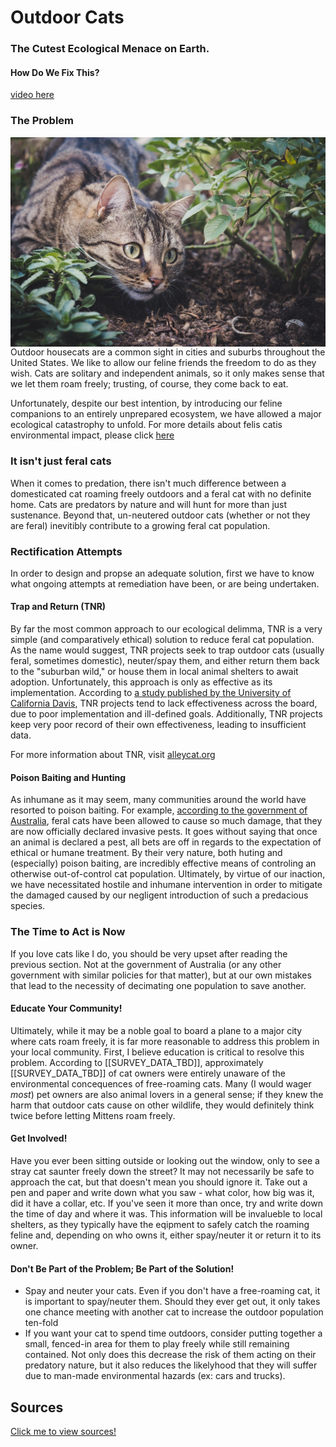 # Outdoor Cats 
### The Cutest Ecological Menace on Earth. 
#### How Do We Fix This?

[video here](todo)

### The Problem
<img style="float: right;" src="cat-5618328_1920.jpg">
  Outdoor housecats are a common sight in cities and suburbs throughout the United States. We like to allow our feline friends the freedom to do as they wish. Cats are solitary and independent animals, so it only makes sense that we let them roam freely; trusting, of course, they come back to eat.

Unfortunately, despite our best intention, by introducing our feline companions to an entirely unprepared ecosystem, we have allowed a major ecological catastrophy to unfold. For more details about felis catis environmental impact, please click [here](https://skippyj.github.io/cats-and-ecology/the_problem)

### It isn't just feral cats
  When it comes to predation, there isn't much difference between a domesticated cat roaming freely outdoors and a feral cat with no definite home. Cats are predators by nature and will hunt for more than just sustenance. Beyond that, un-neutered outdoor cats (whether or not they are feral) inevitibly contribute to a growing feral cat population.

### Rectification Attempts
  In order to design and propse an adequate solution, first we have to know what ongoing attempts at remediation have been, or are being undertaken.

#### Trap and Return (TNR)
  By far the most common approach to our ecological delimma, TNR is a very simple (and comparatively ethical) solution to reduce feral cat population. As the name would suggest, TNR projects seek to trap outdoor cats (usually feral, sometimes domestic), neuter/spay them, and either return them back to the "suburban wild," or house them in local animal shelters to await adoption. Unfortunately, this approach is only as effective as its implementation. According to [a study published by the University of California Davis](https://skippyj.github.io/cats-and-ecology/sources), TNR projects tend to lack effectiveness across the board, due to poor implementation and ill-defined goals. Additionally, TNR projects keep very poor record of their own effectiveness, leading to insufficient data.

For more information about TNR, visit [alleycat.org](https://www.alleycat.org/resources/how-to-help-community-cats-a-step-by-step-guide-to-trap-neuter-return/)

#### Poison Baiting and Hunting
  As inhumane as it may seem, many communities around the world have resorted to poison baiting. For example, [according to the government of Australia](https://www.environment.gov.au/biodiversity/invasive-species/feral-animals-australia/feral-cats), feral cats have been allowed to cause so much damage, that they are now officially declared invasive pests. It goes without saying that once an animal is declared a pest, all bets are off in regards to the expectation of ethical or humane treatment. By their very nature, both huting and (especially) poison baiting, are incredibly effective means of controling an otherwise out-of-control cat population. Ultimately, by virtue of our inaction, we have necessitated hostile and inhumane intervention in order to mitigate the damaged caused by our negligent introduction of such a predacious species.

### The Time to Act is Now
  If you love cats like I do, you should be very upset after reading the previous section. Not at the government of Australia (or any other government with similar policies for that matter), but at our own mistakes that lead to the necessity of decimating one population to save another. 

#### Educate Your Community!
  Ultimately, while it may be a noble goal to board a plane to a major city where cats roam freely, it is far more reasonable to address this problem in your local community. First, I believe education is critical to resolve this problem. According to [[SURVEY_DATA_TBD]], approximately [[SURVEY_DATA_TBD]] of cat owners were entirely unaware of the environmental concequences of free-roaming cats. Many (I would wager _most_) pet owners are also animal lovers in a general sense; if they knew the harm that outdoor cats cause on other wildlife, they would definitely think twice before letting Mittens roam freely.

#### Get Involved!
  Have you ever been sitting outside or looking out the window, only to see a stray cat saunter freely down the street? It may not necessarily be safe to approach the cat, but that doesn't mean you should ignore it. Take out a pen and paper and write down what you saw - what color, how big was it, did it have a collar, etc. If you've seen it more than once, try and write down the time of day and where it was. This information will be invalueble to local shelters, as they typically have the eqipment to safely catch the roaming feline and, depending on who owns it, either spay/neuter it or return it to its owner. 

#### Don't Be Part of the Problem; Be Part of the Solution!
- Spay and neuter your cats. Even if you don't have a free-roaming cat, it is important to spay/neuter them. Should they ever get out, it only takes one chance meeting with another cat to increase the outdoor population ten-fold
- If you want your cat to spend time outdoors, consider putting together a small, fenced-in area for them to play freely while still remaining contained. Not only does this decrease the risk of them acting on their predatory nature, but it also reduces the likelyhood that they will suffer due to man-made environmental hazards (ex: cars and trucks). 
 
## Sources
[Click me to view sources!](https://skippyj.github.io/cats-and-ecology/sources)
